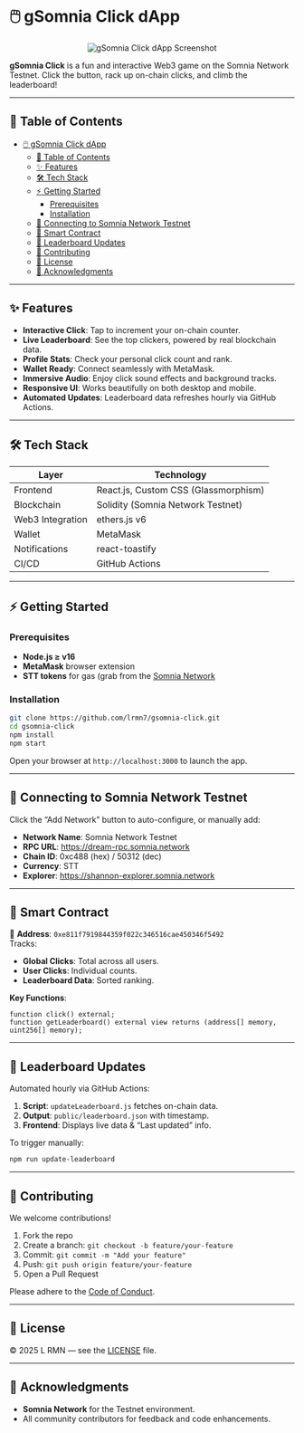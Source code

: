# 🖱️ gSomnia Click dApp

<p align="center">
  <img src="./public/hero.png" alt="gSomnia Click dApp Screenshot" />
</p>

**gSomnia Click** is a fun and interactive Web3 game on the Somnia Network Testnet. Click the button, rack up on-chain clicks, and climb the leaderboard!

---

## 🚀 Table of Contents
- [🖱️ gSomnia Click dApp](#️-gsomnia-click-dapp)
  - [🚀 Table of Contents](#-table-of-contents)
  - [✨ Features](#-features)
  - [🛠️ Tech Stack](#️-tech-stack)
  - [⚡ Getting Started](#-getting-started)
    - [Prerequisites](#prerequisites)
    - [Installation](#installation)
  - [🔗 Connecting to Somnia Network Testnet](#-connecting-to-somnia-network-testnet)
  - [📜 Smart Contract](#-smart-contract)
  - [🔄 Leaderboard Updates](#-leaderboard-updates)
  - [🤝 Contributing](#-contributing)
  - [📄 License](#-license)
  - [🙏 Acknowledgments](#-acknowledgments)

---

## ✨ Features
- **Interactive Click**: Tap to increment your on-chain counter.  
- **Live Leaderboard**: See the top clickers, powered by real blockchain data.  
- **Profile Stats**: Check your personal click count and rank.  
- **Wallet Ready**: Connect seamlessly with MetaMask.  
- **Immersive Audio**: Enjoy click sound effects and background tracks.  
- **Responsive UI**: Works beautifully on both desktop and mobile.  
- **Automated Updates**: Leaderboard data refreshes hourly via GitHub Actions.

---

## 🛠️ Tech Stack
| Layer                | Technology                            |
|----------------------|------------------------------------   |
| Frontend             | React.js, Custom CSS (Glassmorphism)  |
| Blockchain           | Solidity (Somnia Network Testnet)     |
| Web3 Integration     | ethers.js v6                          |
| Wallet               | MetaMask                              |
| Notifications        | react-toastify                        |
| CI/CD                | GitHub Actions                        |

---

## ⚡ Getting Started

### Prerequisites
- **Node.js ≥ v16**  
- **MetaMask** browser extension  
- **STT tokens** for gas (grab from the [Somnia Network](https://testnet.somnia.network/)

### Installation
```bash
git clone https://github.com/lrmn7/gsomnia-click.git
cd gsomnia-click
npm install
npm start
```
Open your browser at `http://localhost:3000` to launch the app.

---

## 🔗 Connecting to Somnia Network Testnet

Click the “Add Network” button to auto-configure, or manually add:
- **Network Name**: Somnia Network Testnet  
- **RPC URL**: https://dream-rpc.somnia.network  
- **Chain ID**: 0xc488 (hex) / 50312 (dec)  
- **Currency**: STT  
- **Explorer**: https://shannon-explorer.somnia.network  

---

## 📜 Smart Contract

📝 **Address**: `0xe811f7919844359f022c346516cae450346f5492`  
Tracks:
- **Global Clicks**: Total across all users.  
- **User Clicks**: Individual counts.  
- **Leaderboard Data**: Sorted ranking.

**Key Functions**:
```solidity
function click() external;
function getLeaderboard() external view returns (address[] memory, uint256[] memory);
```

---

## 🔄 Leaderboard Updates

Automated hourly via GitHub Actions:
1. **Script**: `updateLeaderboard.js` fetches on-chain data.  
2. **Output**: `public/leaderboard.json` with timestamp.  
3. **Frontend**: Displays live data & “Last updated” info.

To trigger manually:
```bash
npm run update-leaderboard
```

---

## 🤝 Contributing

We welcome contributions!  
1. Fork the repo  
2. Create a branch: `git checkout -b feature/your-feature`  
3. Commit: `git commit -m "Add your feature"`  
4. Push: `git push origin feature/your-feature`  
5. Open a Pull Request

Please adhere to the [Code of Conduct](./CODE_OF_CONDUCT.md).

---

## 📄 License

© 2025 L RMN — see the [LICENSE](./LICENSE) file.

---

## 🙏 Acknowledgments

- **Somnia Network** for the Testnet environment.  
- All community contributors for feedback and code enhancements.  
